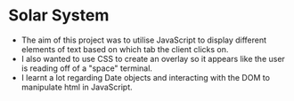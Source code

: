 # Solar System

- The aim of this project was to utilise JavaScript to display different elements of text based on which tab the client clicks on.
- I also wanted to use CSS to create an overlay so it appears like the user is reading off of a "space" terminal.
- I learnt a lot regarding Date objects and interacting with the DOM to manipulate html in JavaScript. 
